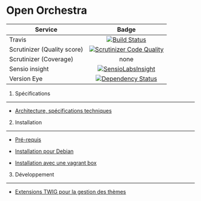 Open Orchestra
=============

| Service       | Badge         |
| ------------- |:-------------:|
| Travis | [![Build Status](https://magnum.travis-ci.com/open-orchestra/open-orchestra.svg?token=jFMwikTSYoZgNjR86FGs&branch=master)](https://magnum.travis-ci.com/open-orchestra/open-orchestra) |
| Scrutinizer (Quality score) | [![Scrutinizer Code Quality](https://scrutinizer-ci.com/g/open-orchestra/open-orchestra/badges/quality-score.png?b=master)](https://scrutinizer-ci.com/g/open-orchestra/open-orchestra/?branch=master) |
| Scrutinizer (Coverage) | none |
| Sensio insight | [![SensioLabsInsight](https://insight.sensiolabs.com/projects/0becefa5-5b35-4db8-9ddf-e0ade4da7262/big.png)](https://insight.sensiolabs.com/projects/0becefa5-5b35-4db8-9ddf-e0ade4da7262) |
| Version Eye | [![Dependency Status](https://www.versioneye.com/user/projects/551d540dfd613a5eb3000002/badge.svg?style=flat)](https://www.versioneye.com/user/projects/551d540dfd613a5eb3000002) |

1. Spécifications
-----------------

* [Architecture, spécifications techniques](doc/dev/architecture.md)

2. Installation
---------------

* [Pré-requis](doc/requirements.md)

* [Installation pour Debian](doc/debian-install.md)

* [Installation avec une vagrant box](doc/install.md)

3. Développement
----------------

* [Extensions TWIG pour la gestion des thèmes](doc/twig-extensions.md)
